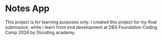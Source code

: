# Notes App

This project is for learning purposes only. I created this project for my final submission, while i learn front end development at DBS Foundation Coding Camp 2024 by Dicoding academy.
